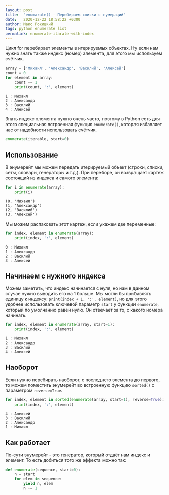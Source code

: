 ```yaml
---
layout: post
title:  "enumarate() - Перебираем списки с нумераций"
date:   2020-12-22 18:58:22 +0300
author: Макс Рокицкий
tags: python enumerate list
permalink: enumerate-itarate-with-index
---
```


Цикл for перебирает элементы в итерируемых объектах. Ну если нам нужно знать также индекс (номер) элемента, для этого мы используем счётчик.

```python
array = ['Михаил', 'Александр', 'Василий', 'Алексей']
count = 0
for element in array:
    count += 1
    print(count, ':', element)
```

```
1 : Михаил
2 : Александр
3 : Василий
4 : Алексей
```

Знать индекс элемента нужно очень часто, поэтому в Python есть для этого специальная встроенная функция `enumerate()`, которая избавляет нас от надобности использовать счётчик.

<!--more-->

```python
enumerate(iterable, start=0)
```

## Использование

В энумерейт мы можем передать итерируемый объект (строки, списки, сеты, словари, генераторы и т.д.). При переборе, он возвращает картеж состоящий из индекса и самого элемента:

```python
for i in enumerate(array):
    print(i)
```

```
(0, 'Михаил')
(1, 'Александр')
(2, 'Василий')
(3, 'Алексей')
```

Мы можем распаковать этот картеж, если укажем две переменные:

```python
for index, element in enumerate(array):
    print(index, ':', element)
```

```
0 : Михаил
1 : Александр
2 : Василий
3 : Алексей
```

## Начинаем с нужного индекса

Можем заметить, что индекс начинается с нуля, но нам в данном случае нужно выводить его на 1 больше. Мы могли бы прибавлять единицу к индексу: `print(index + 1, ':', element)`, но для этого удобнее использовать ключевой параметр `start` у функции `enumerate`, который по умолчанию равен нулю. Он отвечает за то, с какого номера начинать.

```python
for index, element in enumerate(array, start=1):
    print(index, ':', element)
```

```
1 : Михаил
2 : Александр
3 : Василий
4 : Алексей
```

## Наоборот

Если нужно перебирать наоборот, с последнего элемента до первого, то можем поместить энумерейт во встроенную функцию `sorted()` с параметром `reverse=True`.

```python
for index, element in sorted(enumerate(array, start=1), reverse=True):
    print(index, ':', element)
```

```
4 : Алексей
3 : Василий
2 : Александр
1 : Михаил
```

## Как работает

По-сути энумерейт - это генератор, который отдаёт нам индекс и элемент. То есть добиться того же эффекта можно так:

```python
def enumerate(sequence, start=0):
    n = start
    for elem in sequence:
        yield n, elem
        n += 1
```

